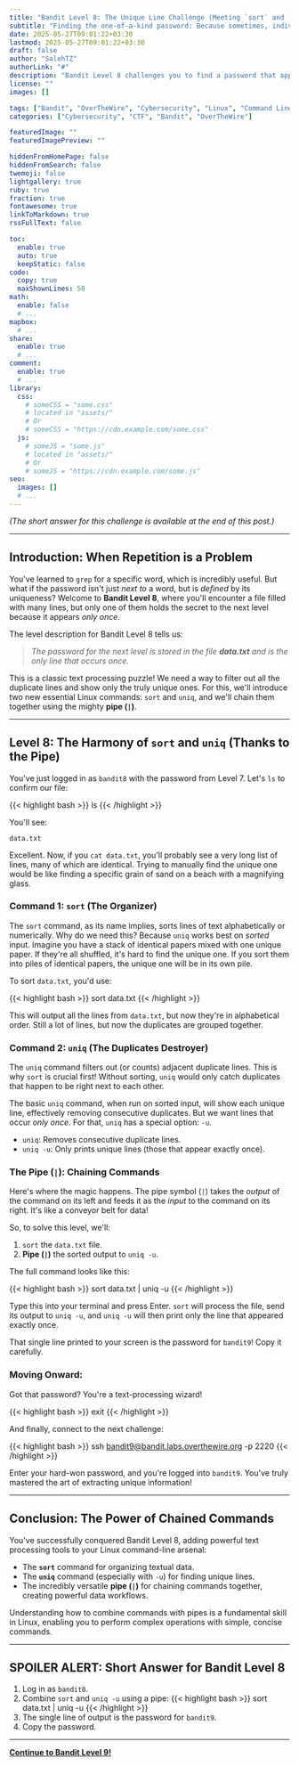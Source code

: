 ```yaml
---
title: "Bandit Level 8: The Unique Line Challenge (Meeting `sort` and `uniq`)"
subtitle: "Finding the one-of-a-kind password: Because sometimes, individuality is key."
date: 2025-05-27T09:01:22+03:30
lastmod: 2025-05-27T09:01:22+03:30
draft: false
author: "SalehTZ"
authorLink: "#"
description: "Bandit Level 8 challenges you to find a password that appears only once in a file. Learn how to combine the `sort` and `uniq` commands using the powerful pipe (`|`) to filter for unique lines."
license: ""
images: []

tags: ["Bandit", "OverTheWire", "Cybersecurity", "Linux", "Command Line"]
categories: ["Cybersecurity", "CTF", "Bandit", "OverTheWire"]

featuredImage: ""
featuredImagePreview: ""

hiddenFromHomePage: false
hiddenFromSearch: false
twemoji: false
lightgallery: true
ruby: true
fraction: true
fontawesome: true
linkToMarkdown: true
rssFullText: false

toc:
  enable: true
  auto: true
  keepStatic: false
code:
  copy: true
  maxShownLines: 50
math:
  enable: false
  # ...
mapbox:
  # ...
share:
  enable: true
  # ...
comment:
  enable: true
  # ...
library:
  css:
    # someCSS = "some.css"
    # located in "assets/"
    # Or
    # someCSS = "https://cdn.example.com/some.css"
  js:
    # someJS = "some.js"
    # located in "assets/"
    # Or
    # someJS = "https://cdn.example.com/some.js"
seo:
  images: []
  # ...
---
```


<!--more-->

*(The short answer for this challenge is available at the end of this post.)*

---

## Introduction: When Repetition is a Problem

You've learned to `grep` for a specific word, which is incredibly useful. But what if the password isn't just *next to* a word, but is *defined* by its uniqueness? Welcome to **Bandit Level 8**, where you'll encounter a file filled with many lines, but only one of them holds the secret to the next level because it appears *only once*.

The level description for Bandit Level 8 tells us:

> *The password for the next level is stored in the file **data.txt** and is the only line that occurs once.*

This is a classic text processing puzzle! We need a way to filter out all the duplicate lines and show only the truly unique ones. For this, we'll introduce two new essential Linux commands: `sort` and `uniq`, and we'll chain them together using the mighty **pipe (`|`)**.

---

## Level 8: The Harmony of `sort` and `uniq` (Thanks to the Pipe)

You've just logged in as `bandit8` with the password from Level 7. Let's `ls` to confirm our file:

{{< highlight bash >}}
ls
{{< /highlight >}}

You'll see:

```
data.txt
```

Excellent. Now, if you `cat data.txt`, you'll probably see a very long list of lines, many of which are identical. Trying to manually find the unique one would be like finding a specific grain of sand on a beach with a magnifying glass.

### Command 1: `sort` (The Organizer)

The `sort` command, as its name implies, sorts lines of text alphabetically or numerically. Why do we need this? Because `uniq` works best on *sorted* input. Imagine you have a stack of identical papers mixed with one unique paper. If they're all shuffled, it's hard to find the unique one. If you sort them into piles of identical papers, the unique one will be in its own pile.

To sort `data.txt`, you'd use:

{{< highlight bash >}}
sort data.txt
{{< /highlight >}}

This will output all the lines from `data.txt`, but now they're in alphabetical order. Still a lot of lines, but now the duplicates are grouped together.

### Command 2: `uniq` (The Duplicates Destroyer)

The `uniq` command filters out (or counts) adjacent duplicate lines. This is why `sort` is crucial first! Without sorting, `uniq` would only catch duplicates that happen to be right next to each other.

The basic `uniq` command, when run on sorted input, will show each unique line, effectively removing consecutive duplicates. But we want lines that occur *only once*. For that, `uniq` has a special option: `-u`.

* `uniq`: Removes consecutive duplicate lines.
* `uniq -u`: Only prints unique lines (those that appear exactly once).

### The Pipe (`|`): Chaining Commands

Here's where the magic happens. The pipe symbol (`|`) takes the *output* of the command on its left and feeds it as the *input* to the command on its right. It's like a conveyor belt for data!

So, to solve this level, we'll:
1.  `sort` the `data.txt` file.
2.  **Pipe (`|`)** the sorted output to `uniq -u`.

The full command looks like this:

{{< highlight bash >}}
sort data.txt | uniq -u
{{< /highlight >}}

Type this into your terminal and press Enter. `sort` will process the file, send its output to `uniq -u`, and `uniq -u` will then print only the line that appeared exactly once.

That single line printed to your screen is the password for `bandit9`! Copy it carefully.

### Moving Onward:

Got that password? You're a text-processing wizard!

{{< highlight bash >}}
exit
{{< /highlight >}}

And finally, connect to the next challenge:

{{< highlight bash >}}
ssh bandit9@bandit.labs.overthewire.org -p 2220
{{< /highlight >}}

Enter your hard-won password, and you're logged into `bandit9`. You've truly mastered the art of extracting unique information!

---

## Conclusion: The Power of Chained Commands

You've successfully conquered Bandit Level 8, adding powerful text processing tools to your Linux command-line arsenal:

* The **`sort`** command for organizing textual data.
* The **`uniq`** command (especially with `-u`) for finding unique lines.
* The incredibly versatile **pipe (`|`)** for chaining commands together, creating powerful data workflows.

Understanding how to combine commands with pipes is a fundamental skill in Linux, enabling you to perform complex operations with simple, concise commands.

---

## SPOILER ALERT: Short Answer for Bandit Level 8

1.  Log in as `bandit8`.
2.  Combine `sort` and `uniq -u` using a pipe:
    {{< highlight bash >}}
    sort data.txt | uniq -u
    {{< /highlight >}}
3.  The single line of output is the password for `bandit9`.
4.  Copy the password.

----

**[Continue to Bandit Level 9!](https://salehtz.ir/bandit_8_9/)**
